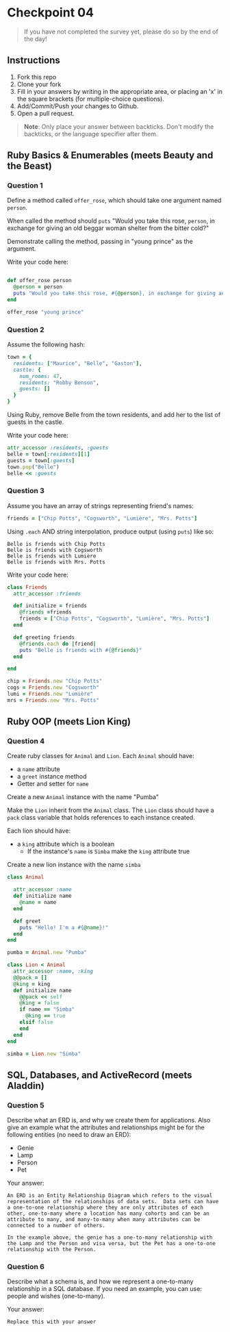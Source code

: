 # Checkpoint 04

> If you have not completed the survey yet,
please do so by the end of the day!

## Instructions

1. Fork this repo
2. Clone your fork
3. Fill in your answers by writing in the appropriate area, or placing an 'x' in
the square brackets (for multiple-choice questions).
4. Add/Commit/Push your changes to Github.
5. Open a pull request.

> **Note**: Only place your answer between backticks. Don't modify the backticks,
or the language specifier after them.

## Ruby Basics & Enumerables (meets Beauty and the Beast)

### Question 1

Define a method called `offer_rose`, which should take one argument named `person`.

When called the method should `puts` "Would you take this rose, `person`, in exchange for giving an old beggar woman shelter from the bitter cold?"

Demonstrate calling the method, passing in "young prince" as the argument.

Write your code here:
```ruby

def offer_rose person
  @person = person
  puts "Would you take this rose, #{@person}, in exchange for giving an old beggar woman shelter from the bitter cold?"
end

offer_rose "young prince"
```

### Question 2

Assume the following hash:

```ruby
town = {
  residents: ["Maurice", "Belle", "Gaston"],
  castle: {
    num_rooms: 47,
    residents: "Robby Benson",
    guests: []
  }
}
```

Using Ruby, remove Belle from the town residents, and
add her to the list of guests in the castle.

Write your code here:
```ruby
attr_accessor :residents, :guests
belle = town[:residents][1]
guests = town[:guests]
town.pop("Belle")
belle << :guests

```

### Question 3

Assume you have an array of strings representing friend's names:

```ruby
friends = ["Chip Potts", "Cogsworth", "Lumière", "Mrs. Potts"]
```

Using `.each` AND string interpolation, produce output (using `puts`) like so:

```
Belle is friends with Chip Potts
Belle is friends with Cogsworth
Belle is friends with Lumière
Belle is friends with Mrs. Potts
```

Write your code here:
```ruby
class Friends
  attr_accessor :friends

  def initialize = friends
    @friends =friends
    friends = ["Chip Potts", "Cogsworth", "Lumière", "Mrs. Potts"]
  end

  def greeting friends
    @friends.each do |friend|
    puts "Belle is friends with #{@friends}"
  end

end

chip = Friends.new "Chip Potts"
cogs = Friends.new "Cogsworth"
lumi = Friends.new "Lumière"
mrs = Friends.new "Mrs. Potts"
```
## Ruby OOP (meets Lion King)

### Question 4

Create ruby classes for `Animal` and `Lion`.
Each `Animal` should have:

- a `name` attribute
- a `greet` instance method
- Getter and setter for `name`

Create a new `Animal` instance with the name "Pumba"

Make the `Lion` inherit from the `Animal` class.
The `Lion` class should have a `pack` class variable that holds references to each instance created.

Each lion should have:
- a `king` attribute which is a boolean
  - If the instance's `name` is `Simba` make the `king` attribute true

Create a new lion instance with the name `simba`

```ruby
class Animal

  attr_accessor :name
  def initialize name
    @name = name
  end

  def greet
    puts "Hello! I'm a #{@name}!"
  end
end

pumba = Animal.new "Pumba"

class Lion < Animal
  attr_accessor :name, :king
  @@pack = []
  @king = king
  def initialize name
    @@pack << self
    @king = false
    if name == "Simba"
      @king == true
    elsif false
    end    
  end
end

simba = Lion.new "Simba"

```

## SQL, Databases, and ActiveRecord (meets Aladdin)

### Question 5

Describe what an ERD is, and why we create them for applications. Also give an
example what the attributes and relationships might be for the following
entities (no need to draw an ERD):
* Genie
* Lamp
* Person
* Pet

Your answer:
```
An ERD is an Entity Relationship Diagram which refers to the visual representation of the relationships of data sets.  Data sets can have a one-to-one relationship where they are only attributes of each other, one-to-many where a location has many cohorts and can be an attribute to many, and many-to-many when many attributes can be connected to a number of others.

In the example above, the genie has a one-to-many relationship with the Lamp and the Person and visa versa, but the Pet has a one-to-one relationship with the Person.

```

### Question 6

Describe what a schema is, and how we represent a one-to-many relationship in a
SQL database. If you need an example, you can use: people and wishes
(one-to-many).

Your answer:
```
Replace this with your answer
```
